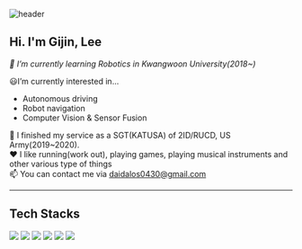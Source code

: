 ![header](https://capsule-render.vercel.app/api?type=rect&color=gradient&height=300&section=header&text=Greetings!&fontSize=90)

## **Hi. I'm Gijin, Lee**

_🤖 I’m currently learning Robotics in Kwangwoon University(2018~)_

😃I’m currently interested in...
- Autonomous driving
- Robot navigation 
- Computer Vision & Sensor Fusion

🔫 I finished my service as a SGT(KATUSA) of 2ID/RUCD, US Army(2019~2020).  
❤️ I like running(work out), playing games, playing musical instruments and other various type of things  
📫 You can contact me via daidalos0430@gmail.com

-----------------------------------------------------------------------------------------------------------------------------

## **Tech Stacks**

<img src="https://img.shields.io/badge/C-A8B9CC?style=flat-square&logo=C&logoColor=white"/></a>
<img src="https://img.shields.io/badge/C++-00599C?style=flat-square&logo=C%2B%2B&logoColor=white"/></a>
<img src="https://img.shields.io/badge/Python-3766AB?style=flat-square&logo=Python&logoColor=white"/></a>
<img src="https://img.shields.io/badge/OpenCV-5C3EE8?style=flat-square&logo=OpenCV&logoColor=white"/></a>
<img src="https://img.shields.io/badge/PyTorch-EE4C2C?style=flat-square&logo=PyTorch&logoColor=white"/></a>
<img src="https://img.shields.io/badge/Java-007396?style=flat-square&logo=Java&logoColor=white"/></a>

<!---
Daidalos99/Daidalos99 is a ✨ special ✨ repository because its `README.md` (this file) appears on your GitHub profile.
You can click the Preview link to take a look at your changes.
--->
